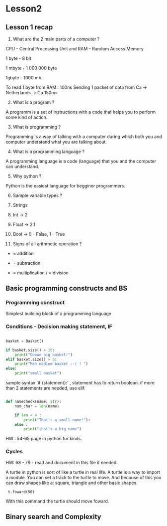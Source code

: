 # Lesson2 

## Lesson 1 recap

1. What are the 2 main parts of a computer ? 

CPU - Central Processing Unit and RAM - Random Access Memory

1 byte - 8 bit 

1 mbyte - 1 000 000 byte 

1gbyte - 1000 mb

To read 1 byte from RAM : 100ns 
Sending 1 packet of data from Ca -> Netherlands -> Ca 150ms 


2. What is a program ? 

A programm is a set of instructions with a code that helps you to perform some kind of action.

3. What is programming ? 

Programming is a way of talking with a computer during which both you and computer understand what you are talking about.

4. What is a programming language ? 

A programming language is a code (language) that you and the computer can understand.

5. Why python  ? 

Python is the easiest language for begginer programmers.

6. Sample variable types ?

1. Strings 

2. Int -> 2 

3. Float -> 2.1

4. Bool  -> 0 - False, 1 - True 

7. Signs of all arithmetic operation ?

+ = addition
- = subtraction
* = multiplication
/ = division

## Basic programming constructs and BS


### Programming construct 

Simplest building block of a programming language

### Conditions - Decision making statement, IF 

```python

basket = Basket()

if basket.size() > 10:
    print("Ooooo big basket!") 
elif basket.size() > 5:
    print("Meh medium basket :-( ! ")
else:
    print("small basket")

```

sample syntax 'if {statement}:' , statement has to return boolean. 
if more than 2 statements are needed, use elif. 

```python

def nameCheck(name: str):
    num_char = len(name)

    if len < 4 :
        print("That's a small name!"):
    else :
        print("that's a big name")          

```

HW : 
54-65 page in python for kinds.

### Cycles 

HW: 
68 - 79 - read and document in this file if needed.

A turtle in python is sort of like a turtle in real life.  A turtle is a way to import a module.  You can set a track to the turtle to move. 
And because of this you can draw shapes like a: square, triangle and other basic shapes.

     t.foward(50)

With this command the turtle should move foward.

## Binary search and Complexity 